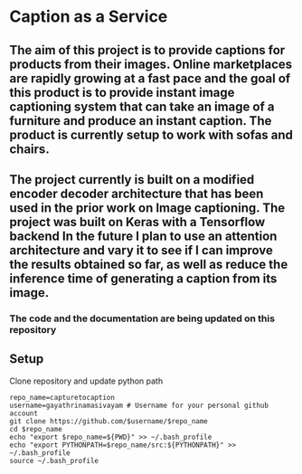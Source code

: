 # Caption as a Service

## The aim of this project is to provide captions for products from their images. Online marketplaces are rapidly growing at a fast pace and the goal of this product is to provide instant image captioning system that can take an image of a furniture and produce an instant caption. The product is currently setup to work with sofas and chairs.

## The project currently is built on a modified encoder decoder architecture that has been used in the prior work on Image captioning. The project was built on Keras with a Tensorflow backend In the future I plan to use an attention architecture and vary it to see if I can improve the results obtained so far, as well as reduce the inference time of generating a caption from its image.  

### The code and the documentation are being updated on this repository

## Setup
Clone repository and update python path
```
repo_name=capturetocaption 
username=gayathrinamasivayam # Username for your personal github account
git clone https://github.com/$username/$repo_name
cd $repo_name
echo "export $repo_name=${PWD}" >> ~/.bash_profile
echo "export PYTHONPATH=$repo_name/src:${PYTHONPATH}" >> ~/.bash_profile
source ~/.bash_profile
```
